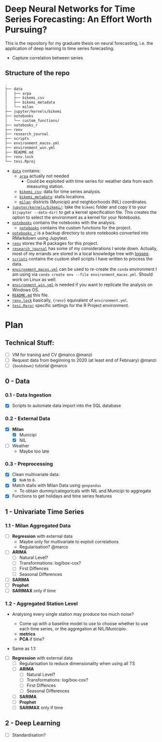 # Deep Neural Networks for Time Series Forecasting: An Effort Worth Pursuing?

This is the repository for my graduate thesis on neural forecasting, i.e. the application of deep learning to time series forecasting.

* Capture correlation between series 

## Structure of the repo

```bash
.
├── data
│   ├── arpa
│   ├── bikemi_csv
│   ├── bikemi_metadata
│   └── milan
├── jupyter/kernels/bikemi
├── notebooks
│   └── custom_functions/
├── notebooks_r
├── renv
├── research_journal
├── scripts
├── environment_macos.yml
├── environment_win.yml
├── README.md
├── renv.lock
└── tesi.Rproj
```

* [`data`](https://github.com/baggiponte/thesis-forecasting/tree/main/data) contains:
  * [`arpa`](https://github.com/baggiponte/thesis-forecasting/tree/main/data/arpa) actually not needed
    * Could be exploited with time series for weather data from each measuring station.
  * [`bikemi_csv`](https://github.com/baggiponte/thesis-forecasting/tree/main/data/bikemi_csv): data for time series analysis.
  * [`bikemi_metadata`](https://github.com/baggiponte/thesis-forecasting/tree/main/data/bikemi_metadata): stalls locations.
  * [`milan`](https://github.com/baggiponte/thesis-forecasting/tree/main/data/milan): districts (Municipi) and neighborhoods (NIL) coordinates.
* [`jupyter/kernels/bikemi/`](https://github.com/baggiponte/thesis-forecasting/tree/main/jupyter/kernels/bikemi): take the `bikemi` folder and copy it to your `$(jupyter --data-dir)` to get a kernel specification file. This creates the option to select the environment as a kernel for your Notebooks.
* [`notebooks`](https://github.com/baggiponte/thesis-forecasting/tree/main/notebooks) contains the notebooks with the analysis.
  * [`notebooks`](https://github.com/baggiponte/thesis-forecasting/tree/main/notebooks/custom_functions) contains the custom functions for the project.
* [`notebooks_r`](https://github.com/baggiponte/thesis-forecasting/tree/main/notebooks_r) is a backup directory to store notebooks converted into RMarkdown using Jupytext.
* [`renv`](https://github.com/baggiponte/thesis-forecasting/tree/main/renv) stores the R packages for this project.
* [`research_journal`](https://github.com/baggiponte/thesis-forecasting/tree/main/research_journal) has some of my considerations I wrote down. Actually, most of my errands are stored in a local knowledge tree with [logseq](https://github.com/logseq/logseq).
* [`scripts`](https://github.com/baggiponte/thesis-forecasting/tree/main/scripts) contains the custom shell scripts I have written to process the data.
* [`environment_macos.yml`](https://github.com/baggiponte/thesis-forecasting/tree/main/environment_macos.yml) can be used to re-create the `conda` environment I am using via `conda create env --file environment_macos.yml`. Should work on Linux as well.
* [`environment_win.yml`](https://github.com/baggiponte/thesis-forecasting/tree/main/environment_win.yml) is needed if you want to replicate the analysis on Windows OS.
* [`README.md`](https://github.com/baggiponte/thesis-forecasting/tree/main/README.md) this file.
* [`renv.lock`](https://github.com/baggiponte/thesis-forecasting/tree/main/renv.lock) basically, `{renv}` equivalent of `environment.yml`.
* [`tesi.Rproj`](https://github.com/baggiponte/thesis-forecasting/tree/main/tesi.Rproj) specific settings for the R Project environment.

# Plan

## Technical Stuff:

- [ ] VM for traning and CV @marco @manzi
- [ ] Request data from beginning to 2020 (at least end of February) @manzi
- [ ] `{bookdown}` tutorial @marco

## 0 - Data

### 0.1 - Data Ingestion

- [x] Scripts to automate data import into the SQL database

### 0.2 - External Data

- [x] **Milan**
  - [x] Municipi 
  - [x] NIL
- [ ] Weather
  - Maybe too late

### 0.3 - Preprocessing

- [x] Clean multivariate data:
  - [x] `NaN` to `0`.
- [x] Match stalls with Milan Data using `geopandas`
  - To obtain dummy/categoricals with NIL and Municipi to aggregate
- [x] Functions to get holidays and time series features

## 1 - Univariate Time Series

### 1.1 - Milan Aggregated Data

  - [ ] **Regression** with external data
    - Maybe only for multivariate to exploit correlations
    - Regularisation? @marco
  - [ ] **ARIMA**
    - [ ] Natural Level?
    - [ ] Transformations: log/box-cox?
    - [ ] First Diffences
    - [ ] Seasonal Differences
  - [ ] **SARIMA**
  - [ ] **Prophet**
  - [ ] **SARIMAX** only if time

### 1.2 - Aggregated Station Level 

* Analysing every single station may produce too much noise?
  * Come up with a baseline model to use to choose whether to use each time series, or the aggregation at NIL/Municipio.
  * **metrics**
  * **PCA** if time?

* Same as 1.1:

- [ ] **Regression** with external data
    - [ ] Regularisation to reduce dimensionality when using all TS
  - [ ] **ARIMA**
    - [ ] Natural Level?
    - [ ] Transformations: log/box-cox?
    - [ ] First Diffences
    - [ ] Seasonal Differences
  - [ ] **SARIMA**
  - [ ] **Prophet**
  - [ ] **SARIMAX** only if time

## 2 - Deep Learning

- [ ] Standardisation?
